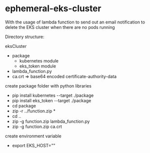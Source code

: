 # ephemeral-eks-cluster
With the usage of lambda function to send out an email notification to delete the EKS cluster when there are no pods running

Directory structure:

eksCluster
- package
  - kubernetes module
  - eks_token module
- lambda_function.py
- ca.crt => base64 encoded certificate-authority-data
  
 create package folder with python libraries
 - pip install kubernetes --target ./package
 - pip install eks_token --target ./package
 - cd package
 - zip -r ../function.zip *
 - cd ..
 - zip -g function.zip lambda_function.py
 - zip -g function.zip ca.crt
 
 create environment variable
 - export EKS_HOST="<url>"
  
